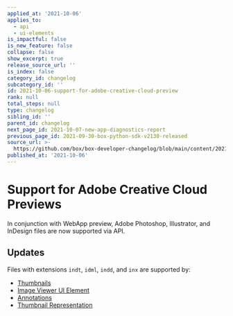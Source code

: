 ```yaml
---
applied_at: '2021-10-06'
applies_to:
  - api
  - ui-elements
is_impactful: false
is_new_feature: false
collapse: false
show_excerpt: true
release_source_url: ''
is_index: false
category_id: changelog
subcategory_id: ''
id: 2021-10-06-support-for-adobe-creative-cloud-preview
rank: null
total_steps: null
type: changelog
sibling_id: ''
parent_id: changelog
next_page_id: 2021-10-07-new-app-diagnostics-report
previous_page_id: 2021-09-30-box-python-sdk-v2130-released
source_url: >-
  https://github.com/box/box-developer-changelog/blob/main/content/2021/10-06-support-for-adobe-creative-cloud-preview.md
published_at: '2021-10-06'
---
```

# Support for Adobe Creative Cloud Previews

In conjunction with WebApp preview, Adobe Photoshop, Illustrator,
and InDesign files are now supported via API.

## Updates

Files with extensions `indt`, `idml`, `indd`, and `inx` are supported by:

* [Thumbnails][thumb]
* [Image Viewer UI Element][ui-el]
* [Annotations][ann]
* [Thumbnail Representation][thumb-rep]

[thumb]: g://representations/thumbnail
[ui-el]: g://embed/ui-elements/viewers-and-events/#image-viewer
[ann]: g://embed/ui-elements/annotations
[thumb-rep]: g://representations/thumbnail-representation